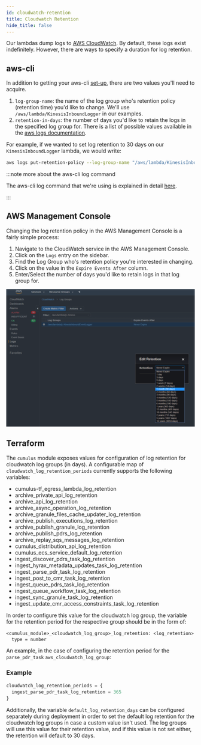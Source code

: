 ```yaml
---
id: cloudwatch-retention
title: Cloudwatch Retention
hide_title: false
---
```


Our lambdas dump logs to [AWS CloudWatch](https://aws.amazon.com/cloudwatch/). By default, these logs exist indefinitely. However, there are ways to specify a duration for log retention.

## aws-cli

In addition to getting your aws-cli [set-up](https://docs.aws.amazon.com/cli/latest/userguide/cli-chap-getting-started.html), there are two values you'll need to acquire.

1. `log-group-name`: the name of the log group who's retention policy (retention time) you'd like to change. We'll use `/aws/lambda/KinesisInboundLogger` in our examples.
2. `retention-in-days`: the number of days you'd like to retain the logs in the specified log group for. There is a list of possible values available in the [aws logs documentation](https://docs.aws.amazon.com/cli/latest/reference/logs/put-retention-policy.html).

For example, if we wanted to set log retention to 30 days on our `KinesisInboundLogger` lambda, we would write:

```bash
aws logs put-retention-policy --log-group-name "/aws/lambda/KinesisInboundLogger" --retention-in-days 30
```

:::note more about the aws-cli log command

The aws-cli log command that we're using is explained in detail [here](https://docs.aws.amazon.com/cli/latest/reference/logs/put-retention-policy.html).

:::

## AWS Management Console

Changing the log retention policy in the AWS Management Console is a fairly simple process:

1. Navigate to the CloudWatch service in the AWS Management Console.
2. Click on the `Logs` entry on the sidebar.
3. Find the Log Group who's retention policy you're interested in changing.
4. Click on the value in the `Expire Events After` column.
5. Enter/Select the number of days you'd like to retain logs in that log group for.

![Screenshot of AWS console showing how to configure the retention period for Cloudwatch logs](../assets/cloudwatch-retention.png)

## Terraform

The `cumulus` module exposes values for configuration of log retention for
cloudwatch log groups (in days). A configurable map of `cloudwatch_log_retention_periods` currently supports the following variables:

- cumulus-tf_egress_lambda_log_retention
- archive_private_api_log_retention
- archive_api_log_retention
- archive_async_operation_log_retention
- archive_granule_files_cache_updater_log_retention
- archive_publish_executions_log_retention
- archive_publish_granule_log_retention
- archive_publish_pdrs_log_retention
- archive_replay_sqs_messages_log_retention
- cumulus_distribution_api_log_retention
- cumulus_ecs_service_default_log_retention
- ingest_discover_pdrs_task_log_retention
- ingest_hyrax_metadata_updates_task_log_retention
- ingest_parse_pdr_task_log_retention
- ingest_post_to_cmr_task_log_retention
- ingest_queue_pdrs_task_log_retention
- ingest_queue_workflow_task_log_retention
- ingest_sync_granule_task_log_retention
- ingest_update_cmr_access_constraints_task_log_retention

In order to configure this value for the cloudwatch log group, the variable for the retention period for the respective group should be in the form of:

```hcl
<cumulus_module>_<cloudwatch_log_group>_log_retention: <log_retention>
  type = number
```

An example, in the case of configuring the retention period for the `parse_pdr_task` `aws_cloudwatch_log_group`:

### Example

```tf
cloudwatch_log_retention_periods = {
  ingest_parse_pdr_task_log_retention = 365
}
```

Additionally, the variable `default_log_retention_days` can be configured separately during deployment in order to set the default log retention for the cloudwatch log groups in case a custom value isn't used. The log groups will use this value for their retention value, and if this value is not set either, the retention will default to 30 days.
